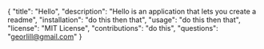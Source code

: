 {
  "title": "Hello",
  "description": "Hello is an application that lets you create a readme",
  "installation": "do this then that",
  "usage": "do this then that",
  "license": "MIT License",
  "contributions": "do this",
  "questions": "georlill@gmail.com"
}